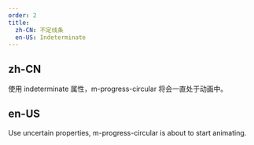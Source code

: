 ```yaml
---
order: 2
title:
  zh-CN: 不定线条
  en-US: Indeterminate
---
```


## zh-CN

使用 indeterminate 属性，m-progress-circular 将会一直处于动画中。

## en-US

Use uncertain properties, m-progress-circular is about to start animating.
